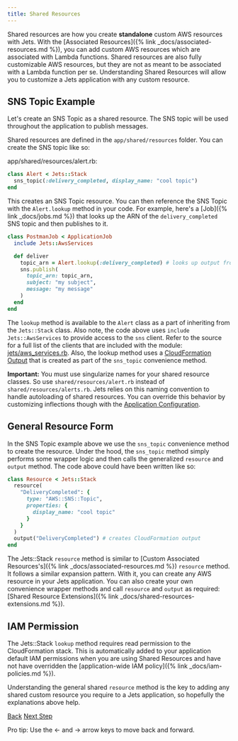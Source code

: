 ```yaml
---
title: Shared Resources
---
```


Shared resources are how you create **standalone** custom AWS resources with Jets.  With the [Associated Resources]({% link _docs/associated-resources.md %}), you can add custom AWS resources which are associated with Lambda functions.  Shared resources are also fully customizable AWS resources, but they are not as meant to be associated with a Lambda function per se. Understanding Shared Resources will allow you to customize a Jets application with any custom resource.

## SNS Topic Example

Let's create an SNS Topic as a shared resource. The SNS topic will be used throughout the application to publish messages.

Shared resources are defined in the `app/shared/resources` folder.  You can create the SNS topic like so:

app/shared/resources/alert.rb:

```ruby
class Alert < Jets::Stack
  sns_topic(:delivery_completed, display_name: "cool topic")
end
```

This creates an SNS Topic resource.  You can then reference the SNS Topic with the `Alert.lookup` method in your code. For example, here's a [Job]({% link _docs/jobs.md %}) that looks up the ARN of the `delivery_completed` SNS topic and then publishes to it.

```ruby
class PostmanJob < ApplicationJob
  include Jets::AwsServices

  def deliver
    topic_arn = Alert.lookup(:delivery_completed) # looks up output from the Alert cfn stack
    sns.publish(
      topic_arn: topic_arn,
      subject: "my subject",
      message: "my message"
    )
  end
end
```

The `lookup` method is available to the `Alert` class as a part of inheriting from the `Jets::Stack` class. Also note, the code above uses `include Jets::AwsServices` to provide access to the `sns` client.  Refer to the source for a full list of the clients that are included with the module: [jets/aws_services.rb](https://github.com/tongueroo/jets/blob/master/lib/jets/aws_services.rb).  Also, the lookup method uses a [CloudFormation Output](https://docs.aws.amazon.com/AWSCloudFormation/latest/UserGuide/outputs-section-structure.html) that is created as part of the `sns_topic` convenience method.

**Important:** You must use singularize names for your shared resource classes. So use `shared/resources/alert.rb` instead of `shared/resources/alerts.rb`. Jets relies on this naming convention to handle autoloading of shared resources. You can override this behavior by customizing inflections though with the [Application Configuration](http://rubyonjets.com/docs/app-config/).

## General Resource Form

In the SNS Topic example above we use the `sns_topic` convenience method to create the resource. Under the hood, the `sns_topic` method simply performs some wrapper logic and then calls the generalized `resource` and `output` method.  The code above could have been written like so:

```ruby
class Resource < Jets::Stack
  resource(
    "DeliveryCompleted": {
      type: "AWS::SNS::Topic",
      properties: {
        display_name: "cool topic"
      }
    }
  )
  output("DeliveryCompleted") # creates CloudFormation output
end
```

The Jets::Stack `resource` method is similar to [Custom Associated Resources's]({% link _docs/associated-resources.md %}) `resource` method. It follows a similar expansion pattern.  With it, you can create any AWS resource in your Jets application. You can also create your own convenience wrapper methods and call `resource` and `output` as required: [Shared Resource Extensions]({% link _docs/shared-resources-extensions.md %}).

## IAM Permission

The  Jets::Stack `lookup` method requires read permission to the CloudFormation stack. This is automatically added to your application default IAM permissions when you are using Shared Resources and have not have overridden the [application-wide IAM policy]({% link _docs/iam-policies.md %}).

Understanding the general shared `resource` method is the key to adding any shared custom resource you require to a Jets application, so hopefully the explanations above help.

<a id="prev" class="btn btn-basic" href="{% link _docs/associated-resources.md %}">Back</a>
<a id="next" class="btn btn-primary" href="{% link _docs/shared-resources-dsl.md %}">Next Step</a>
<p class="keyboard-tip">Pro tip: Use the <- and -> arrow keys to move back and forward.</p>
